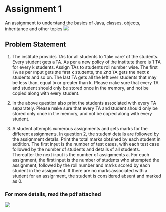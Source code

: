 # Assignment 1
An assignment to understand the basics of Java, classes, objects, inheritance and other topics
![](https://img.shields.io/badge/java-assignment-blue)

## Problem Statement
1. The institute provides TAs for all students to ‘take care’ of the students. Every student gets a
TA. As per a new policy of the institute there is 1 TA for every k students. Assign TAs to students
roll number wise. The first TA as per input gets the first k students, the 2nd TA gets the next k
students and so on. The last TA gets all the left over students that may be less than, equal to or
greater than k. Please make sure that every TA and student should only be stored once in the
memory, and not be copied along with every student.

2.  In the above question also print the students associated with every TA separately. Please
make sure that every TA and student should only be stored only once in the memory, and
not be copied along with every student.

3.  A student attempts numerous assignments and gets marks for the different assignments. In
question 2, the student details are followed by the assignment details. Print the total marks
obtained by each student in addition. The first input is the number of test cases, with each test
case followed by the number of students and details of all students. Thereafter the next input is
the number of assignments a. For each assignment, the first input is the number of students who
attempted the assignment, followed by the roll number and marks scored by each student in the
assignment. If there are no marks associated with a student for an assignment, the student is
considered absent and marked as 0. 

### For more details, read the pdf attached 

![](https://ForTheBadge.com/images/badges/built-with-love.svg)
